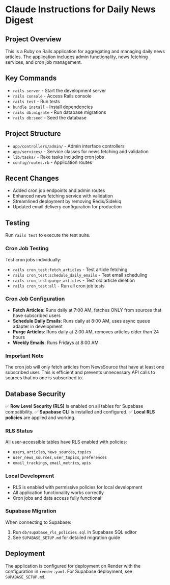 # Claude Instructions for Daily News Digest

## Project Overview
This is a Ruby on Rails application for aggregating and managing daily news articles. The application includes admin functionality, news fetching services, and cron job management.

## Key Commands
- `rails server` - Start the development server
- `rails console` - Access Rails console
- `rails test` - Run tests
- `bundle install` - Install dependencies
- `rails db:migrate` - Run database migrations
- `rails db:seed` - Seed the database

## Project Structure
- `app/controllers/admin/` - Admin interface controllers
- `app/services/` - Service classes for news fetching and validation
- `lib/tasks/` - Rake tasks including cron jobs
- `config/routes.rb` - Application routes

## Recent Changes
- Added cron job endpoints and admin routes
- Enhanced news fetching service with validation
- Streamlined deployment by removing Redis/Sidekiq
- Updated email delivery configuration for production

## Testing
Run `rails test` to execute the test suite.

### Cron Job Testing
Test cron jobs individually:
- `rails cron_test:fetch_articles` - Test article fetching
- `rails cron_test:schedule_daily_emails` - Test email scheduling
- `rails cron_test:purge_articles` - Test old article deletion
- `rails cron_test:all` - Run all cron job tests

### Cron Job Configuration
- **Fetch Articles**: Runs daily at 7:00 AM, fetches ONLY from sources that have subscribed users
- **Schedule Daily Emails**: Runs daily at 8:00 AM, uses async queue adapter in development
- **Purge Articles**: Runs daily at 2:00 AM, removes articles older than 24 hours
- **Weekly Emails**: Runs Fridays at 8:00 AM

### Important Note
The cron job will only fetch articles from NewsSource that have at least one subscribed user. This is efficient and prevents unnecessary API calls to sources that no one is subscribed to.

## Database Security
✅ **Row Level Security (RLS)** is enabled on all tables for Supabase compatibility.
✅ **Supabase CLI** is installed and configured.
✅ **Local RLS policies** are applied and working.

### RLS Status
All user-accessible tables have RLS enabled with policies:
- `users`, `articles`, `news_sources`, `topics`
- `user_news_sources`, `user_topics`, `preferences` 
- `email_trackings`, `email_metrics`, `apis`

### Local Development
- RLS is enabled with permissive policies for local development
- All application functionality works correctly
- Cron jobs and data access fully functional

### Supabase Migration
When connecting to Supabase:
1. Run `db/supabase_rls_policies.sql` in Supabase SQL editor
2. See `SUPABASE_SETUP.md` for detailed migration guide

## Deployment
The application is configured for deployment on Render with the configuration in `render.yaml`.
For Supabase deployment, see `SUPABASE_SETUP.md`.